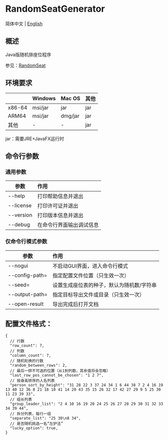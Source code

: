 # RandomSeatGenerator

简体中文 | [English](README_en.md)

## 概述

Java版随机排座位程序

参见：[RandomSeat](https://github.com/edp2021c1/RandomSeat)

## 环境要求

|        | Windows  | Mac OS  | 其他   |
|--------|:---------|:--------|:-----|
| x86-64 | msi️/jar | jar️    | jar  |
| ARM64  | msi/jar  | dmg/jar | jar  |
| 其他     | -        | -       | jar️ |

jar：需要JRE+JavaFX运行时

## 命令行参数

### 通用参数

| 参数        | 作用           |
|-----------|:-------------|
| --help    | 打印帮助信息并退出    |
| --license | 打印许可证并退出     |
| --version | 打印版本信息并退出    |
| --debug   | 在命令行界面输出调试信息 |

### 仅命令行模式参数

| 参数                   | 作用                    |
|----------------------|:----------------------|
| --nogui              | 不启动GUI界面，进入命令行模式      |
| --config-path=<path> | 指定配置文件位置（只生效一次）       |
| --seed=<value>       | 设置生成座位表的种子，默认为随机数/字符串 |
| --output-path=<path> | 指定目标导出文件或目录（只生效一次）    |
| --open-result        | 导出完成后打开文档             |

## 配置文件格式：

```json5
{
  // 行数
  "row_count": 7,
  // 列数
  "column_count": 7,
  // 随机轮换的行数
  "random_between_rows": 2,
  // 最后一排不可选的位置（从1到列数，其余值将会忽略）
  "last_row_pos_cannot_be_chosen": "1 2 7",
  // 按身高排序的人名列表
  "person_sort_by_height": "31 28 22 3 37 24 34 1 6 44 38 7 2 4 16 19 13 40 12 36 8 21 18 10 41 14 20 43 35 15 26 32 17 42 27 29 9 5 25 30 11 23 39 33",
  // 组长列表
  "group_leader_list": "2 4 10 16 19 20 24 25 26 27 28 29 30 31 32 33 34 39 44",
  // 拆分列表，每行一组
  "separate_list": "25 30\n8 34",
  // 是否随机挑选一名“左护法”
  "lucky_option": true,
}
```
